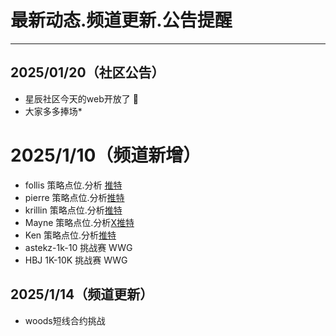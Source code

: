 # 最新动态.频道更新.公告提醒

---
## 2025/01/20（社区公告）

- 星辰社区今天的web开放了 🤣
- 大家多多捧场*

# 2025/1/10（频道新增）
- follis 策略点位.分析 [推特](https://x.com/follis_) 
- pierre 策略点位.分析[推特](https://x.com/pierre_crypt0)
- krillin 策略点位.分析[推特](https://x.com/LSDinmycoffee)
- Mayne 策略点位.分析[X推特](https://x.com/Tradermayne)
- Ken 策略点位.分析[推特](https://x.com/KenCharts)
- astekz-1k-10 挑战赛 WWG
- HBJ 1K-10K 挑战赛  WWG




## 2025/1/14（频道更新）

- woods短线合约挑战



